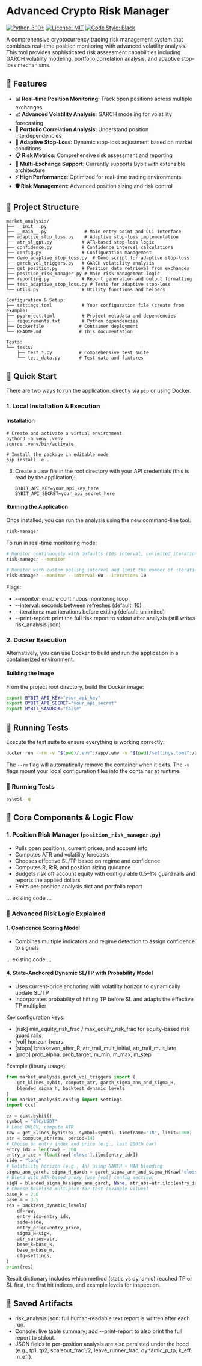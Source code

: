 # Advanced Crypto Risk Manager

[![Python 3.10+](https://img.shields.io/badge/python-3.10+-blue.svg)](https://www.python.org/downloads/)
[![License: MIT](https://img.shields.io/badge/License-MIT-yellow.svg)](https://opensource.org/licenses/MIT)
[![Code Style: Black](https://img.shields.io/badge/code%20style-black-000000.svg)](https://github.com/psf/black)

A comprehensive cryptocurrency trading risk management system that combines real-time position monitoring with advanced volatility analysis. This tool provides sophisticated risk assessment capabilities including GARCH volatility modeling, portfolio correlation analysis, and adaptive stop-loss mechanisms.

## 🚀 Features

- **📊 Real-time Position Monitoring**: Track open positions across multiple exchanges
- **📈 Advanced Volatility Analysis**: GARCH modeling for volatility forecasting  
- **🔗 Portfolio Correlation Analysis**: Understand position interdependencies
- **🎯 Adaptive Stop-Loss**: Dynamic stop-loss adjustment based on market conditions
- **📋 Risk Metrics**: Comprehensive risk assessment and reporting
- **🔄 Multi-Exchange Support**: Currently supports Bybit with extensible architecture
- **⚡ High Performance**: Optimized for real-time trading environments
- **🛡️ Risk Management**: Advanced position sizing and risk control

## 📁 Project Structure

```
market_analysis/
├── __init__.py
├── __main__.py              # Main entry point and CLI interface
├── adaptive_stop_loss.py    # Adaptive stop-loss implementation
├── atr_sl_gpt.py           # ATR-based stop-loss logic
├── confidence.py           # Confidence interval calculations
├── config.py               # Configuration management
├── demo_adaptive_stop_loss.py  # Demo script for adaptive stop-loss
├── garch_vol_triggers.py   # GARCH volatility analysis
├── get_position.py         # Position data retrieval from exchanges
├── position_risk_manager.py # Main risk management logic
├── reporting.py            # Report generation and output formatting
├── test_adaptive_stop_loss.py # Tests for adaptive stop-loss
└── utils.py                # Utility functions and helpers

Configuration & Setup:
├── settings.toml           # Your configuration file (create from example)
├── pyproject.toml          # Project metadata and dependencies
├── requirements.txt        # Python dependencies
├── Dockerfile             # Container deployment
└── README.md              # This documentation

Tests:
└── tests/
    ├── test_*.py          # Comprehensive test suite
    └── test_data.py       # Test data and fixtures
```

## 🚀 Quick Start

There are two ways to run the application: directly via `pip` or using Docker.

### 1. Local Installation & Execution

#### Installation

```
# Create and activate a virtual environment
python3 -m venv .venv
source .venv/bin/activate

# Install the package in editable mode
pip install -e .
```

3.  Create a `.env` file in the root directory with your API credentials (this is read by the application):
    ```
    BYBIT_API_KEY=your_api_key_here
    BYBIT_API_SECRET=your_api_secret_here
    ```

#### Running the Application

Once installed, you can run the analysis using the new command-line tool:

```bash
risk-manager
```

To run in real-time monitoring mode:

```bash
# Monitor continuously with defaults (10s interval, unlimited iterations)
risk-manager --monitor

# Monitor with custom polling interval and limit the number of iterations
risk-manager --monitor --interval 60 --iterations 10
```

Flags:
- --monitor: enable continuous monitoring loop
- --interval: seconds between refreshes (default: 10)
- --iterations: max iterations before exiting (default: unlimited)
- --print-report: print the full risk report to stdout after analysis (still writes risk_analysis.json)

### 2. Docker Execution

Alternatively, you can use Docker to build and run the application in a containerized environment.

#### Building the Image

From the project root directory, build the Docker image:
```bash
export BYBIT_API_KEY="your_api_key"
export BYBIT_API_SECRET="your_api_secret"
export BYBIT_SANDBOX="false"
```

## 🧪 Running Tests

Execute the test suite to ensure everything is working correctly:

```bash
docker run --rm -v "$(pwd)/.env":/app/.env -v "$(pwd)/settings.toml":/app/settings.toml risk-manager-app
```
The `--rm` flag will automatically remove the container when it exits. The `-v` flags mount your local configuration files into the container at runtime.

### 🔬 Running Tests

```bash
pytest -q
```

## 🔧 Core Components & Logic Flow

### 1. Position Risk Manager (`position_risk_manager.py`)

- Pulls open positions, current prices, and account info
- Computes ATR and volatility forecasts
- Chooses effective SL/TP based on regime and confidence
- Computes R, R:R, and position sizing guidance
- Budgets risk off account equity with configurable 0.5–1% guard rails and reports the applied dollars
- Emits per-position analysis dict and portfolio report

... existing code ...

### 🧠 Advanced Risk Logic Explained

#### 1. Confidence Scoring Model
- Combines multiple indicators and regime detection to assign confidence to signals

... existing code ...

#### 4. State-Anchored Dynamic SL/TP with Probability Model
- Uses current-price anchoring with volatility horizon to dynamically update SL/TP
- Incorporates probability of hitting TP before SL and adapts the effective TP multiplier

Key configuration keys:
- [risk] min_equity_risk_frac / max_equity_risk_frac for equity-based risk guard rails
- [vol] horizon_hours
- [stops] breakeven_after_R, atr_trail_mult_initial, atr_trail_mult_late
- [prob] prob_alpha, prob_target, m_min, m_max, m_step

Example (library usage):
```python
from market_analysis.garch_vol_triggers import (
    get_klines_bybit, compute_atr, garch_sigma_ann_and_sigma_H,
    blended_sigma_h, backtest_dynamic_levels
)
from market_analysis.config import settings
import ccxt

ex = ccxt.bybit()
symbol = "BTC/USDT"
# Load OHLCV, compute ATR
raw = get_klines_bybit(ex, symbol=symbol, timeframe="1h", limit=1000)
atr = compute_atr(raw, period=14)
# Choose an entry index and price (e.g., last 200th bar)
entry_idx = len(raw) - 200
entry_price = float(raw['close'].iloc[entry_idx])
side = "long"
# Volatility horizon (e.g., 4h) using GARCH + HAR blending
sigma_ann_garch, sigma_H_garch = garch_sigma_ann_and_sigma_H(raw['close'], interval="1h", horizon_hours=4)
# Blend with ATR-based proxy (use [vol] config section)
sigH = blended_sigma_h(sigma_ann_garch, None, atr_abs=atr.iloc[entry_idx], price=entry_price, cfg=settings.get('vol', {}))
# Choose baseline multiples for test (example values)
base_k = 2.0
base_m = 3.5
res = backtest_dynamic_levels(
    df=raw,
    entry_idx=entry_idx,
    side=side,
    entry_price=entry_price,
    sigma_H=sigH,
    atr_series=atr,
    base_k=base_k,
    base_m=base_m,
    cfg=settings,
)
print(res)
```

Result dictionary includes which method (static vs dynamic) reached TP or SL first, the first hit indices, and example levels for inspection.

## 💾 Saved Artifacts

- risk_analysis.json: full human-readable text report is written after each run.
- Console: live table summary; add --print-report to also print the full report to stdout.
- JSON fields in per-position analysis are also persisted under the hood (e.g., tp1, tp2, scaleout_frac1/2, leave_runner_frac, dynamic_p_tp, k_eff, m_eff).
